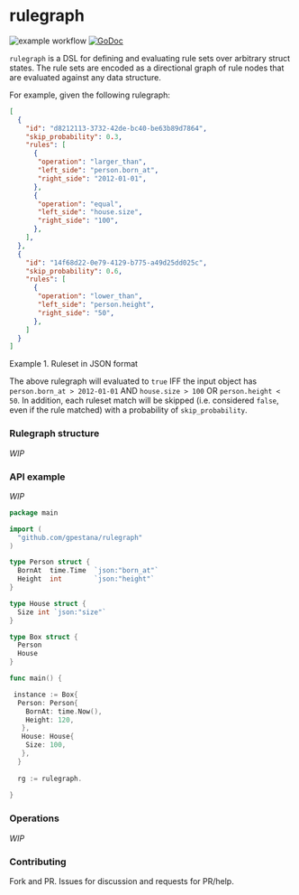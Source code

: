 # rulegraph


![example workflow](https://github.com/gpestana/rulegraph/actions/workflows/main.yml/badge.svg)
[![GoDoc](http://godoc.org/github.com/gpestana/rulegraph?status.svg)](http://godoc.org/github.com/gpestana/rulegraph)

`rulegraph` is a DSL for defining and evaluating rule sets over arbitrary struct states. The rule sets are encoded as a directional graph of rule nodes that are evaluated against any data structure.

For example, given the following rulegraph:

```json
[
  {
    "id": "d8212113-3732-42de-bc40-be63b89d7864",
    "skip_probability": 0.3,
    "rules": [
      {
       "operation": "larger_than",
       "left_side": "person.born_at",
       "right_side": "2012-01-01",
      },
      {
       "operation": "equal",
       "left_side": "house.size",
       "right_side": "100",
      },
    ],
  },
  {
    "id": "14f68d22-0e79-4129-b775-a49d25dd025c",
    "skip_probability": 0.6,
    "rules": [
      {
       "operation": "lower_than",
       "left_side": "person.height",
       "right_side": "50",
      },
    ]
  }
]
```
Example 1. Ruleset in JSON format

The above rulegraph will evaluated to `true` IFF the input object has `person.born_at > 2012-01-01` AND `house.size > 100` OR `person.height < 50`. In addition, each ruleset match will be skipped (i.e. considered `false`, even if the rule matched) with a probability of `skip_probability`.

### Rulegraph structure 
_WIP_

### API example
_WIP_

```go
package main

import (
  "github.com/gpestana/rulegraph"
)

type Person struct {
  BornAt  time.Time  `json:"born_at"`
  Height  int        `json:"height"`
}

type House struct {
  Size int `json:"size"`
}

type Box struct {
  Person
  House
}

func main() {

 instance := Box{ 
  Person: Person{
    BornAt: time.Now(),
    Height: 120,
   },
   House: House{
    Size: 100,
   },
  }
  
  rg := rulegraph.
  
}
```

### Operations
_WIP_

### Contributing
Fork and PR. Issues for discussion and requests for PR/help.
